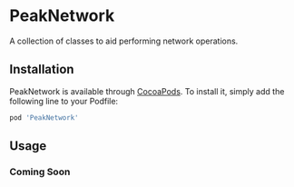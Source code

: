 # PeakNetwork 

A collection of classes to aid performing network operations.

## Installation

PeakNetwork is available through [CocoaPods](http://cocoapods.org). To install it, simply add the following line to your Podfile:

```ruby
pod 'PeakNetwork'
```

## Usage

### Coming Soon
